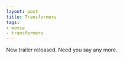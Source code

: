 ```yaml
---
layout: post
title: Transformers
tags:
- movie
- transformers
---
```

 New trailer released. Need you say any more.
